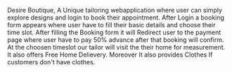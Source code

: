 Desire Boutique, A Unique tailoring webapplication where user can simply explore designs and login to book their appointment.
After Login a booking form appears where user have to fill their basic details and choose their time slot.
After filling the Booking form it will Redirect user to the payment page where user have to pay 50% advance after that booking will confirm.
At the choosen timeslot our tailor will visit the their home for measurement.
It also offers Free Home Delievery.
Moreover It also provides Clothes If customers don't have clothes.

